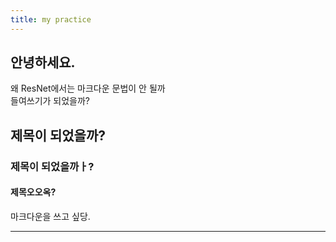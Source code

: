 ```yaml
---
title: my practice
---
```


## 안녕하세요.
왜 ResNet에서는 마크다운 문법이 안 될까
<br> 들여쓰기가 되었을까?

## 제목이 되었을까?
### 제목이 되었을까ㅏ?
#### 제목오오옥?

마크다운을 쓰고 싶당.<br>
* * *
